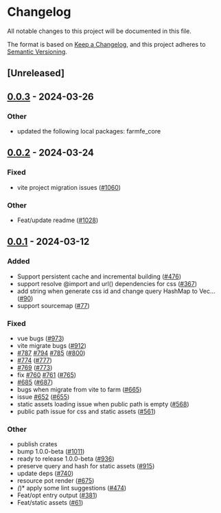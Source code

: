 # Changelog
All notable changes to this project will be documented in this file.

The format is based on [Keep a Changelog](https://keepachangelog.com/en/1.0.0/),
and this project adheres to [Semantic Versioning](https://semver.org/spec/v2.0.0.html).

## [Unreleased]

## [0.0.3](https://github.com/ErKeLost/farm/compare/farmfe_plugin_static_assets-v0.0.2...farmfe_plugin_static_assets-v0.0.3) - 2024-03-26

### Other
- updated the following local packages: farmfe_core

## [0.0.2](https://github.com/farm-fe/farm/compare/farmfe_plugin_static_assets-v0.0.1...farmfe_plugin_static_assets-v0.0.2) - 2024-03-24

### Fixed
- vite project migration issues ([#1060](https://github.com/farm-fe/farm/pull/1060))

### Other
- Feat/update readme ([#1028](https://github.com/farm-fe/farm/pull/1028))

## [0.0.1](https://github.com/farm-fe/farm/releases/tag/farmfe_plugin_static_assets-v0.0.1) - 2024-03-12

### Added
- Support persistent cache and incremental building ([#476](https://github.com/farm-fe/farm/pull/476))
- support resolve @import and url() dependencies for css ([#367](https://github.com/farm-fe/farm/pull/367))
- add string when generate css id and change query HashMap to Vec… ([#90](https://github.com/farm-fe/farm/pull/90))
- support sourcemap ([#77](https://github.com/farm-fe/farm/pull/77))

### Fixed
- vue bugs ([#973](https://github.com/farm-fe/farm/pull/973))
- vite migrate bugs ([#912](https://github.com/farm-fe/farm/pull/912))
- [#787](https://github.com/farm-fe/farm/pull/787) [#794](https://github.com/farm-fe/farm/pull/794) [#785](https://github.com/farm-fe/farm/pull/785) ([#800](https://github.com/farm-fe/farm/pull/800))
- [#774](https://github.com/farm-fe/farm/pull/774) ([#777](https://github.com/farm-fe/farm/pull/777))
- [#769](https://github.com/farm-fe/farm/pull/769) ([#773](https://github.com/farm-fe/farm/pull/773))
- fix [#760](https://github.com/farm-fe/farm/pull/760) [#761](https://github.com/farm-fe/farm/pull/761) ([#765](https://github.com/farm-fe/farm/pull/765))
- [#685](https://github.com/farm-fe/farm/pull/685) ([#687](https://github.com/farm-fe/farm/pull/687))
- bugs when migrate from vite to farm ([#665](https://github.com/farm-fe/farm/pull/665))
- issue [#652](https://github.com/farm-fe/farm/pull/652) ([#655](https://github.com/farm-fe/farm/pull/655))
- static assets loading issue when public path is empty ([#568](https://github.com/farm-fe/farm/pull/568))
- public path issue for css and static assets ([#561](https://github.com/farm-fe/farm/pull/561))

### Other
- publish crates
- bump 1.0.0-beta ([#1011](https://github.com/farm-fe/farm/pull/1011))
- ready to release 1.0.0-beta ([#936](https://github.com/farm-fe/farm/pull/936))
- preserve query and hash for static assets ([#915](https://github.com/farm-fe/farm/pull/915))
- update deps ([#740](https://github.com/farm-fe/farm/pull/740))
- resource pot render ([#675](https://github.com/farm-fe/farm/pull/675))
- *(*)* apply some lint suggestions ([#474](https://github.com/farm-fe/farm/pull/474))
- Feat/opt entry output ([#381](https://github.com/farm-fe/farm/pull/381))
- Feat/static assets ([#61](https://github.com/farm-fe/farm/pull/61))
